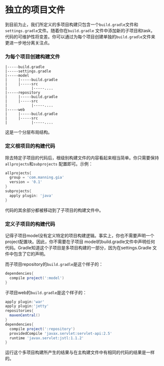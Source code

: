 独立的项目文件
====================
到目前为止，我们所定义的多项目构建只包含一个`build.gradle`文件和`settings.gradle`文件。随着你在`build.gradle`
文件中添加新的子项目和task，代码的可维护性将变差。你可以通过为每个项目创建单独的`build.gradle`文件来更进一步地分离关注点。

### 为每个项目创建构建文件
```
|-----build.gradle
|-----settings.gradle
|-----model
|     |-----build.gradle
|     |-----src
|           |-----....
|-----repository
|     |-----build.gradle
|     |-----src
|           |-----....
|-----web
|     |-----build.gradle
|     |-----src
|           |-----....
```
这是一个分层布局结构。

### 定义根项目的构建代码
除去特定子项目的代码后，根级别构建文件的内容看起来相当简单。你只需要保持`allprojects`和`subprojects`
配置即可。示例：
```gradle
allprojects{
  group = 'com.manning.gia'
  version = '0.1'
}
subprojects{
  apply plugin: 'java'
}
```
代码的其余部分都被移动到了子项目的构建文件中。

### 定义子项目的构建代码
记得子项目model没有定义特定的项目构建逻辑。事实上，你也不需要声明一个project配置块。因此，你不需要在子项目
model的build.gradle文件中声明任何代码。Gradle知道这个子项目是多项目构建的一部分，因为在settings.Gradle
文件中包含了它的声明。

而子项目repository的`build.gradle`是这个样子的：
```gradle
dependencies{
  compile project(':model')
}
```
子项目web的`build.gradle`是这个样子的：
```gradle
apply plugin:'war'
apply plugin:'jetty'
repositories{
  mavenCentral()
}
dependencies{
  compile project(':repository')
  providedCompile 'javax.servlet:servlet-api:2.5'
  runtime 'javax.servlet:jstl:1.1.2'
}
```
运行这个多项目构建所产生的结果与在主构建文件中有相同的代码的结果是一样的。
